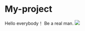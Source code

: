 # My-project
Hello everybody！
Be a real man.
![](https://github.com/XiaoXuanDi/My-project/screenshots/screenshot.png)

